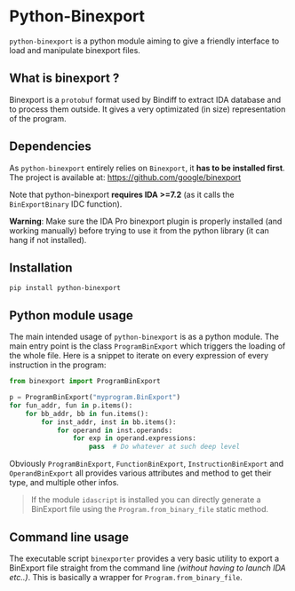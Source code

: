 # Python-Binexport

``python-binexport`` is a python module aiming to give a friendly interface to load
and manipulate binexport files.

## What is binexport ?

Binexport is a ``protobuf`` format used by Bindiff to extract IDA database and
to process them outside. It gives a very optimizated (in size) representation
of the program.

## Dependencies

As ``python-binexport`` entirely relies on `Binexport`, it **has to be installed first**.
The project is available at: https://github.com/google/binexport

Note that python-binexport **requires IDA >=7.2** (as it calls the ``BinExportBinary`` IDC function). 

**Warning**: Make sure the IDA Pro binexport plugin is properly installed (and working manually) before trying
    to use it from the python library (it can hang if not installed).


## Installation

    pip install python-binexport



## Python module usage

The main intended usage of ``python-binexport`` is as a python module.
The main entry point is the class ``ProgramBinExport`` which triggers the
loading of the whole file. Here is a snippet to iterate on every expression
of every instruction in the program:

```python
from binexport import ProgramBinExport

p = ProgramBinExport("myprogram.BinExport")
for fun_addr, fun in p.items():
    for bb_addr, bb in fun.items():
        for inst_addr, inst in bb.items():
            for operand in inst.operands:
                for exp in operand.expressions:
                    pass  # Do whatever at such deep level
```

Obviously ``ProgramBinExport``, ``FunctionBinExport``, ``InstructionBinExport`` and ``OperandBinExport``
all provides various attributes and method to get their type, and multiple other infos.

> If the module ``idascript`` is installed you can directly generate a BinExport
> file using the ``Program.from_binary_file`` static method.

## Command line usage

The executable script ``binexporter`` provides a very basic utility
to export a BinExport file straight from the command line *(without
having to launch IDA etc..)*. This is basically a wrapper for ``Program.from_binary_file``.